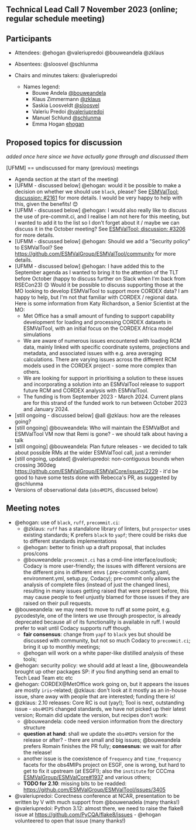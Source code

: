 ## Technical Lead Call 7 November 2023 (online; regular schedule meeting)

## Participants
- Attendees: @ehogan @valeriupredoi @bouweandela @zklaus
- Absentees: @sloosvel @schlunma
- Chairs and minutes takers: @valeriupredoi

  - Names legend:
    - Bouwe Andela [@bouweandela](https://github.com/bouweandela)
    - Klaus Zimmermann [@zklaus](https://github.com/zklaus)
    - Saskia Loosveldt [@sloosvel](https://github.com/sloosvel)
    - Valeriu Predoi [@valeriupredoi](https://github.com/valeriupredoi)
    - Manuel Schlund [@schlunma](https://github.com/schlunma)
    - Emma Hogan [ehogan](https://github.com/ehogan)

## Proposed topics for discussion 
*added once here since we have actually gone through and discussed them*

[UFMM] == undiscussed for many (previous) meetings

- Agenda section at the start of the meeting)
- [UFMM - discussed below] @ehogan: would it be possible to make a decision on whether we should use `black`, please? See [ESMValTool: discussion: #2161](https://github.com/ESMValGroup/ESMValTool/discussions/2161) for more details. I would be very happy to help with this, given the benefits! :blush:
- [UFMM - discussed below] @ehogan: I would also really like to discuss the use of pre-commit.ci, and I realise I am not here for this meeting, but I wanted to add it to the list so I don't forget about it / maybe we can discuss it in the October meeting? See [ESMValTool: discussion: #3206](https://github.com/ESMValGroup/ESMValTool/discussions/3206) for more details.
- [UFMM - discussed below] @ehogan: Should we add a "Security policy" to ESMValTool? See https://github.com/ESMValGroup/ESMValTool/community for more details.
- [UFMM - discussed below] @ehogan: I have added this to the September agenda as I wanted to bring it to the attention of the TLT before October (happy to discuss further on Slack when I'm back from RSECon23) :blush: Would it be possible to discuss supporting those at the MO looking to develop ESMValTool to support more CORDEX data? I am happy to help, but I'm not that familiar with CORDEX / regional data. Here is some information from Katy Richardson, a Senior Scientist at the MO:
  - Met Office has a small amount of funding to support capability development for loading and processing CORDEX datasets in ESMValTool, with an initial focus on the CORDEX Africa model simulations
  - We are aware of numerous issues encountered with loading RCM data, mainly linked with specific coordinate systems, projections and metadata, and associated issues with e.g. area averaging calculations. There are varying issues across the different RCM models used in the CORDEX project - some more complex than others.
  - We are looking for support in prioritising a solution to these issues and incorporating a solution into an ESMValTool release to support future RCM and CORDEX analysis with ESMValTool.
  - The funding is from September 2023 - March 2024. Current plans are for this strand of the funded work to run between October 2023 and January 2024.
- [still ongoing - discussed below] @all @zklaus: how are the releases going?
- [still ongoing] @bouweandela: Who will maintain the ESMValBot and ESMValTool VM now that Remi is gone? - we should talk about having a talk
- [still ongoing] @bouweandela: Plan future releases - we decided to talk about possible RMs at the wider ESMValTool call, just a reminder
- [still ongoing, updated] @valeriupredoi: non-contiguous bounds when crossing 360deg https://github.com/ESMValGroup/ESMValCore/issues/2229 - it'd be good to have some tests done with Rebecca's PR, as suggested by @schlunma
- Versions of observational data (``obs4MIPS``, discussed below)

## Meeting notes

- @ehogan: use of ``black``, ``ruff``, ``precommit.ci``:
  - @zklaus: ``ruff`` has a standalone library of linters, but ``prospector`` uses existing standards; K prefers ``black`` to ``yapf``; there could be risks due to different standards implementations
  - @ehogan: better to finish up a draft proposal, that includes pros/cons
  - @bouweandela: ``precommit.ci`` has a cmd-line interface/outlook; Codacy is more user-friendly; the issues with different versions are the different pins in different envs (.pre-commit-config.yaml, environment.yml, setup.py, Codacy); pre-commit only allows the analysis of complete files (instead of just the changed lines), resulting in many issues getting raised that were present before, this may cause people to feel unjustly blamed for those issues if they are raised on their pull requests.
- @bouweandela: we may need to move to ruff at some point, e.g. pycodestyle, one of the linters we use through prospector, is already deprecated because all of its functionality is available in ruff. I would prefer to wait until Codacy supports ruff though.
  - **fair consensus**: change from ``yapf`` to ``black`` yes but should be discussed with community, but not so much Codacy to ``precommit.ci``; bring it up to monthly meetings;
  - @ehogan will work on a white paper-like distilled analysis of these tools;
- @ehogan: security policy: we should add at least a line, @bouweandela brought up other packages SP: if you find anything send an email to Tech Lead Team etc etc
- @ehogan: CORDEX@MetOffice work going on, but it appears the issues are mostly ``iris``-related; @zklaus: don't look at it mostly as an in-house issue, share away with people that are interested; funding there is!
- @zklaus: 2.10 releases: Core RC is out (yay!); Tool is next, outstanding issue - ``obs4MIPS`` changed standards, we have not picked up their latest version; Romain did update the version, but recipes don't work:
  - @bouweandela: code need version information from the directory structure
  - **question at hand**: shall we update the ``obs4MIPs`` version for the release or after? - there are small and big issues; @bouweandela prefers Romain finishes the PR fully; **consesnus**: we wait for after the release!
  - another issue is the coexistence of ``frequency`` and ``time_frequency`` facets for the obs4MIPs project on ESGF, one is wrong, but hard to get to fix it upstream (at ESGF!); also the ``institute`` for CCCma [ESMValGroup/ESMValCore#1937](https://github.com/ESMValGroup/ESMValCore/pull/1937) and various others;
  - **TODO for 2.10**: missing bits to be readded: https://github.com/ESMValGroup/ESMValTool/issues/3405
- @valeriupredoi: Corectness conference at NCAR, presentation to be written by V with much support from @bouwenadela (many thanks!)
- @valeriupredoi: Python 3.12: almost there, we need to raise the flake8 issue at https://github.com/PyCQA/flake8/issues - @ehogan volunteered to open that issue (many thanks!)
